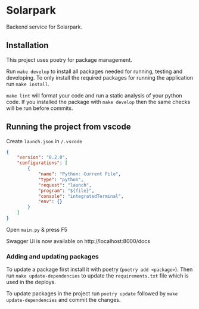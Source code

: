 # Solarpark

Backend service for Solarpark.

## Installation

This project uses poetry for package management.

Run `make develop` to install all packages needed for running, testing and developing. To only install the required
packages for running the application run `make install`.

`make lint` will format your code and run a static analysis of your python code. If you installed the package with
`make develop` then the same checks will be run before commits.

## Running the project from vscode

Create `launch.json` in `/.vscode`

```json
{
	"version": "0.2.0",
	"configurations": [
		{
			"name": "Python: Current File",
			"type": "python",
			"request": "launch",
			"program": "${file}",
			"console": "integratedTerminal",
			"env": {}
		}
	]
}
```

Open `main.py` & press F5

Swagger Ui is now available on http://localhost:8000/docs

### Adding and updating packages

To update a package first install it with poetry (`poetry add <package>`). Then run `make update-dependencies` to update
the `requirements.txt` file which is used in the deploys.

To update packages in the project run `poetry update` followed by `make update-dependencies` and commit the changes.
